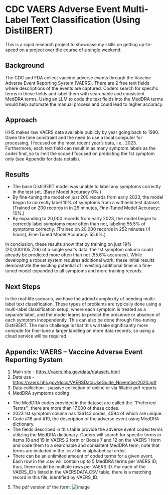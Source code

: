 # CDC VAERS Adverse Event Multi-Label Text Classification (Using DistilBERT)
This is a rapid research project to showcase my skills on getting up-to-speed on a project over the course of a single weekend.

## Background
The CDC and FDA collect vaccine adverse events through the Vaccine Adverse Event Reporting System (VAERS). There are 2 free text fields where descriptions of the events are captured. Coders search for specific terms in these fields and label them with searchable and consistent MedDRA terms. Using an LLM to code the text fields into the MedDRA terms would help automate the manual process and could lead to higher accuracy.

## Approach
HHS makes raw VAERS data available publicly by year going back to 1990. Given the time constraint and the need to use a local computer for processing, I focused on the most recent year’s data, i.e., 2023. Furthermore, each text field can result in as many symptom labels as the coder find, so to limit the scope I focused on predicting the 1st symptom only (see Appendix for data details).

## Results
+ The base DistilBERT model was unable to label any symptoms correctly in the test set. (Base Model Accuracy 0%.)
+ By fine-tuning the model on just 200 records from early 2023, the model began to correctly label 10% of symptoms from a withheld test dataset. (Trained on 200 records in in 26 minutes, Fine-Tuned Model Accuracy:: 10%.)
+ By expanding to 20,000 records from early 2023, the model began to correctly label symptoms more often than not, labeling 55.5% of symptoms correctly. (Trained on 20,000 records in 252 minutes (4 hours), Fine-Tuned Model Accuracy: 55.6%.)

In conclusion, these results show that by training on just 19% (20,000/105,726) of a single year’s data, the 1st symptom column could already be predicted more often than not (55.6% accuracy). While developing a robust system requires additional work, these initial results demonstrate the exciting potential of investing additional time in a fine-tuned model expanded to all symptoms and more training records. 

## Next Steps
In the real-life scenario, we have the added complexity of needing multi-label text classification. These types of problems are typically done using a multi-label classification setup, where each symptom is treated as a separate label, and the model learns to predict the presence or absence of each symptom independently. This can also be done through fine-tuning DistilBERT. The main challenge is that this will take significantly more compute for fine-tune a larger labeling on more data records, so using a cloud service will be required.

## Appendix: VAERS – Vaccine Adverse Event Reporting System 
1.	Main site - https://vaers.hhs.gov/data/datasets.html
2.	Data use - https://vaers.hhs.gov/docs/VAERSDataUseGuide_November2020.pdf
3.	Data collection – passive collection of online or via fillable pdf reports 
4.	MedDRA symptoms coding
+	The MedDRA codes provided in the dataset are called the ''Preferred Terms''; there are more than 17,000 of these codes.
+	2023 1st symptom column has 136143 codes, 4594 of which are unique. 
+ Code #18 and #19, the description of the adverse event using MedDRA dictionary.
+  The fields described in this table provide the adverse event coded terms utilizing the MedDRA dictionary. Coders will search for specific terms in Items 18 and 19 in VAERS 2 form or Boxes 7 and 12 on the VAERS 1 form and code them to a searchable and consistent MedDRA term; note that terms are included in the .csv file in alphabetical order. 
+  There can be an unlimited amount of coded terms for a given event. Each row in the .csv will contain up to 5 MedDRA terms per VAERS ID; thus, there could be multiple rows per VAERS ID. For each of the VAERS_ID’s listed in the VAERSDATA.CSV table, there is a matching record in this file, identified by VAERS_ID.
5.	The pdf version of the form:
![image](https://github.com/drew6050/cdc-vaers-llm/assets/102396940/c61b1ca7-7822-44be-b0f8-a83b54a522a3)
